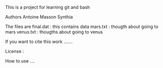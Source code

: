 This is a project for learning git and bash

Authors
Antoine Masson
Synthia

The files are 
final.dat : this contains data
mars.txt : thougth about going to mars
venus.txt : thougths about going to venus

If you want to cite this work .......

License : 

How to use ....

